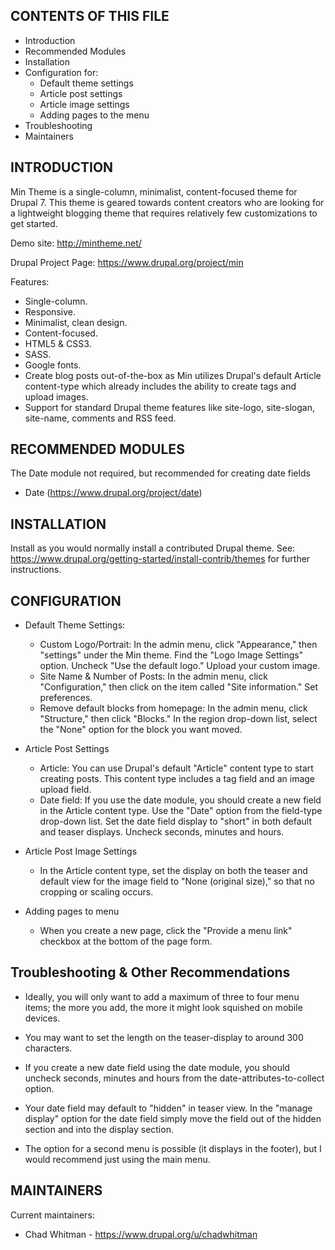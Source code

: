 CONTENTS OF THIS FILE
---------------------
* Introduction
* Recommended Modules
* Installation
* Configuration for:
	* Default theme settings
	* Article post settings
	* Article image settings
	* Adding pages to the menu
* Troubleshooting
* Maintainers

INTRODUCTION
---------------------

Min Theme is a single-column, minimalist, content-focused 
theme for Drupal 7. This theme is geared towards content 
creators who are looking for a lightweight blogging theme 
that requires relatively few customizations to get started.

Demo site: http://mintheme.net/ 

Drupal Project Page: https://www.drupal.org/project/min

Features:
* Single-column.
* Responsive.
* Minimalist, clean design.
* Content-focused.
* HTML5 & CSS3.
* SASS.
* Google fonts.
* Create blog posts out-of-the-box as Min utilizes Drupal's 
  default Article content-type which already includes the 
  ability to create tags and upload images.
* Support for standard Drupal theme features like 
  site-logo, site-slogan, site-name, comments and RSS feed.

RECOMMENDED MODULES
---------------------

The Date module not required, but recommended for creating date fields
  * Date (https://www.drupal.org/project/date)

INSTALLATION
---------------------

Install as you would normally install a contributed Drupal theme. See:
https://www.drupal.org/getting-started/install-contrib/themes for further
instructions.


CONFIGURATION
---------------------

* Default Theme Settings:
  * Custom Logo/Portrait: In the admin menu, click "Appearance," then "settings" 
    under the Min theme. Find the "Logo Image Settings" option. 
    Uncheck "Use the default logo." Upload your custom image.
  * Site Name & Number of Posts: In the admin menu, click "Configuration," 
    then click on the item called "Site information." Set preferences.
  * Remove default blocks from homepage: In the admin menu, click "Structure," 
    then click "Blocks." In the region drop-down list, select the "None" option
    for the block you want moved.

* Article Post Settings
  * Article: You can use Drupal's default "Article" content type to start 
    creating posts. This content type includes a tag field and an image 
    upload field.
  * Date field: If you use the date module, you should create a new field 
    in the Article content type. Use the "Date" option from the field-type 
    drop-down list. Set the date field display to "short" in both default 
    and teaser displays. Uncheck seconds, minutes and hours.
  
* Article Post Image Settings
  * In the Article content type, set the display on both the teaser and 
    default view for the image field to "None (original size)," so that 
    no cropping or scaling occurs.

* Adding pages to menu
  * When you create a new page, click the "Provide a menu link" checkbox at the 
    bottom of the page form.

Troubleshooting & Other Recommendations
---------------------

* Ideally, you will only want to add a maximum of three to four menu items;
  the more you add, the more it might look squished on mobile devices.
  
* You may want to set the length on the teaser-display to around 300 
  characters.
  
* If you create a new date field using the date module, you should
  uncheck seconds, minutes and hours from the date-attributes-to-collect 
  option.
  
* Your date field may default to "hidden" in teaser view. In 
  the "manage display" option for the date field simply move the field out of 
  the hidden section and into the display section.
  
* The option for a second menu is possible (it displays in the footer), but 
  I would recommend just using the main menu.
  
MAINTAINERS
---------------------

Current maintainers:
* Chad Whitman - https://www.drupal.org/u/chadwhitman
